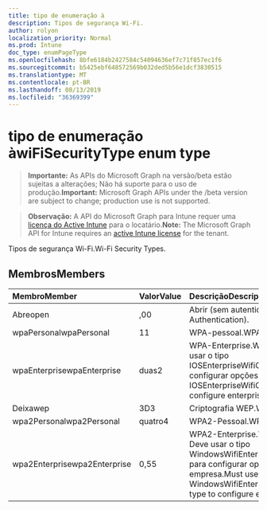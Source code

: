 ```yaml
---
title: tipo de enumeração à
description: Tipos de segurança Wi-Fi.
author: rolyon
localization_priority: Normal
ms.prod: Intune
doc_type: enumPageType
ms.openlocfilehash: 8bfe6184b2427584c54094636ef7c71f857ec1f6
ms.sourcegitcommit: b5425ebf648572569b032ded5b56e1dcf3830515
ms.translationtype: MT
ms.contentlocale: pt-BR
ms.lasthandoff: 08/13/2019
ms.locfileid: "36369399"
---
```

# <a name="wifisecuritytype-enum-type"></a><span data-ttu-id="65984-103">tipo de enumeração à</span><span class="sxs-lookup"><span data-stu-id="65984-103">wiFiSecurityType enum type</span></span>

> <span data-ttu-id="65984-104">**Importante:** As APIs do Microsoft Graph na versão/beta estão sujeitas a alterações; Não há suporte para o uso de produção.</span><span class="sxs-lookup"><span data-stu-id="65984-104">**Important:** Microsoft Graph APIs under the /beta version are subject to change; production use is not supported.</span></span>

> <span data-ttu-id="65984-105">**Observação:** A API do Microsoft Graph para Intune requer uma [licença do Active Intune](https://go.microsoft.com/fwlink/?linkid=839381) para o locatário.</span><span class="sxs-lookup"><span data-stu-id="65984-105">**Note:** The Microsoft Graph API for Intune requires an [active Intune license](https://go.microsoft.com/fwlink/?linkid=839381) for the tenant.</span></span>

<span data-ttu-id="65984-106">Tipos de segurança Wi-Fi.</span><span class="sxs-lookup"><span data-stu-id="65984-106">Wi-Fi Security Types.</span></span>

## <a name="members"></a><span data-ttu-id="65984-107">Membros</span><span class="sxs-lookup"><span data-stu-id="65984-107">Members</span></span>
|<span data-ttu-id="65984-108">Membro</span><span class="sxs-lookup"><span data-stu-id="65984-108">Member</span></span>|<span data-ttu-id="65984-109">Valor</span><span class="sxs-lookup"><span data-stu-id="65984-109">Value</span></span>|<span data-ttu-id="65984-110">Descrição</span><span class="sxs-lookup"><span data-stu-id="65984-110">Description</span></span>|
|:---|:---|:---|
|<span data-ttu-id="65984-111">Abre</span><span class="sxs-lookup"><span data-stu-id="65984-111">open</span></span>|<span data-ttu-id="65984-112">,0</span><span class="sxs-lookup"><span data-stu-id="65984-112">0</span></span>|<span data-ttu-id="65984-113">Abrir (sem autenticação).</span><span class="sxs-lookup"><span data-stu-id="65984-113">Open (No Authentication).</span></span>|
|<span data-ttu-id="65984-114">wpaPersonal</span><span class="sxs-lookup"><span data-stu-id="65984-114">wpaPersonal</span></span>|<span data-ttu-id="65984-115">1</span><span class="sxs-lookup"><span data-stu-id="65984-115">1</span></span>|<span data-ttu-id="65984-116">WPA-pessoal.</span><span class="sxs-lookup"><span data-stu-id="65984-116">WPA-Personal.</span></span>|
|<span data-ttu-id="65984-117">wpaEnterprise</span><span class="sxs-lookup"><span data-stu-id="65984-117">wpaEnterprise</span></span>|<span data-ttu-id="65984-118">duas</span><span class="sxs-lookup"><span data-stu-id="65984-118">2</span></span>|<span data-ttu-id="65984-119">WPA-Enterprise.</span><span class="sxs-lookup"><span data-stu-id="65984-119">WPA-Enterprise.</span></span> <span data-ttu-id="65984-120">Deve usar o tipo IOSEnterpriseWifiConfiguration para configurar opções da empresa.</span><span class="sxs-lookup"><span data-stu-id="65984-120">Must use IOSEnterpriseWifiConfiguration type to configure enterprise options.</span></span>|
|<span data-ttu-id="65984-121">Deixa</span><span class="sxs-lookup"><span data-stu-id="65984-121">wep</span></span>|<span data-ttu-id="65984-122">3D</span><span class="sxs-lookup"><span data-stu-id="65984-122">3</span></span>|<span data-ttu-id="65984-123">Criptografia WEP.</span><span class="sxs-lookup"><span data-stu-id="65984-123">WEP Encryption.</span></span>|
|<span data-ttu-id="65984-124">wpa2Personal</span><span class="sxs-lookup"><span data-stu-id="65984-124">wpa2Personal</span></span>|<span data-ttu-id="65984-125">quatro</span><span class="sxs-lookup"><span data-stu-id="65984-125">4</span></span>|<span data-ttu-id="65984-126">WPA2-Pessoal.</span><span class="sxs-lookup"><span data-stu-id="65984-126">WPA2-Personal.</span></span>|
|<span data-ttu-id="65984-127">wpa2Enterprise</span><span class="sxs-lookup"><span data-stu-id="65984-127">wpa2Enterprise</span></span>|<span data-ttu-id="65984-128">0,5</span><span class="sxs-lookup"><span data-stu-id="65984-128">5</span></span>|<span data-ttu-id="65984-129">WPA2-Enterprise.</span><span class="sxs-lookup"><span data-stu-id="65984-129">WPA2-Enterprise.</span></span> <span data-ttu-id="65984-130">Deve usar o tipo WindowsWifiEnterpriseEAPConfiguration para configurar opções da empresa.</span><span class="sxs-lookup"><span data-stu-id="65984-130">Must use WindowsWifiEnterpriseEAPConfiguration type to configure enterprise options.</span></span>|



